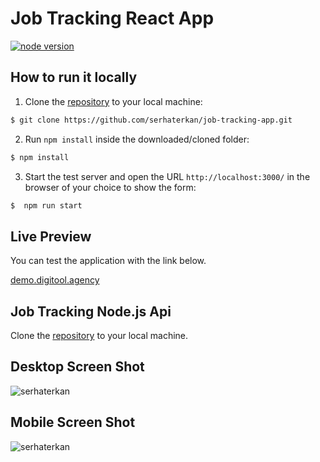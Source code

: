 # Job Tracking React App

[![node version](https://img.shields.io/badge/node-16.17.1-green)](https://nodejs.org/en/download/package-manager/#debian-and-ubuntu-based-linux-distributions-enterprise-linux-fedora-and-snap-packages)

## How to run it locally

1.  Clone the [repository](https://github.com/serhaterkan/job-tracking-app.git) to your local machine:

```bash
$ git clone https://github.com/serhaterkan/job-tracking-app.git
```

2. Run `npm install` inside the downloaded/cloned folder:

```bash
$ npm install
```

3. Start the test server and open the URL `http://localhost:3000/` in the browser of your choice to show the form:

```bash
$  npm run start
```

## Live Preview

You can test the application with the link below.

[demo.digitool.agency](https://demo.digitool.agency/)

## Job Tracking Node.js Api

Clone the [repository](https://github.com/serhaterkan/job-tracking-api) to your local machine.

## Desktop Screen Shot

![serhaterkan](https://demo.digitool.agency/job-tracking.png)

## Mobile Screen Shot

![serhaterkan](https://demo.digitool.agency/job-tracking-mobile.png)
